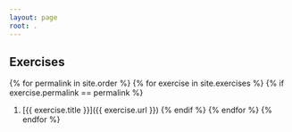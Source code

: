 ```yaml
---
layout: page
root: .
---
```


## Exercises

{% for permalink in site.order %}
  {% for exercise in site.exercises %}
    {% if exercise.permalink == permalink %}
1.  [{{ exercise.title }}]({{ exercise.url }})
    {% endif %}
  {% endfor %}
{% endfor %}
